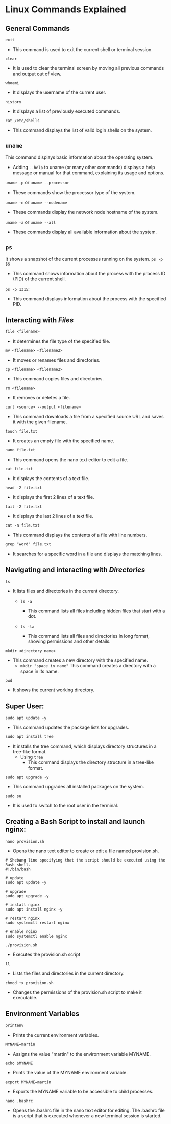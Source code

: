 # Linux Commands Explained

## General Commands
`exit`
- This command is used to exit the current shell or terminal session.

`clear`
- It is used to clear the terminal screen by moving all previous commands and output out of view.

`whoami`
- It displays the username of the current user.

`history`
- It displays a list of previously executed commands.

`cat /etc/shells`
- This command displays the list of valid login shells on the system.

## `uname`
This command displays basic information about the operating system.
- Adding `--help` to uname (or many other commands) displays a help message or manual for that command, explaining its usage and options.

`uname -p` or `uname --processor`
- These commands show the processor type of the system.

`uname -n` or `uname --nodename`
- These commands display the network node hostname of the system.

`uname -a` or `uname --all`
- These commands display all available information about the system.


## `ps`
It shows a snapshot of the current processes running on the system.
`ps -p $$`
- This command shows information about the process with the process ID (PID) of the current shell.

`ps -p 1315`:
- This command displays information about the process with the specified PID.


## Interacting with *Files*

`file <filename>`
- It determines the file type of the specified file.

`mv <filename> <filename2>`
- It moves or renames files and directories.

`cp <filename> <filename2>`
- This command copies files and directories.

`rm <filename>`
- It removes or deletes a file.

`curl <source> --output <filename>`
- This command downloads a file from a specified source URL and saves it with the given filename.

`touch file.txt`
- It creates an empty file with the specified name.

`nano file.txt`
- This command opens the nano text editor to edit a file.

`cat file.txt`
- It displays the contents of a text file.

`head -2 file.txt`
- It displays the first 2 lines of a text file.

`tail -2 file.txt`
- It displays the last 2 lines of a text file.

`cat -n file.txt`
- This command displays the contents of a file with line numbers.

`grep "word" file.txt`
- It searches for a specific word in a file and displays the matching lines.


## Navigating and interacting with *Directories*

`ls`
- It lists files and directories in the current directory.
    - `ls -a`
        - This command lists all files including hidden files that start with a dot.

    - `ls -la`
        - This command lists all files and directories in long format, showing permissions and other details.

`mkdir <directory_name>`
- This command creates a new directory with the specified name.
    - `mkdir "space in name"` This command creates a directory with a space in its name.

`pwd`
- It shows the current working directory.


## Super User:

`sudo apt update -y`
- This command updates the package lists for upgrades.

`sudo apt install tree`
- It installs the tree command, which displays directory structures in a tree-like format.
    - Using `tree`
        - This command displays the directory structure in a tree-like format.

`sudo apt upgrade -y`
- This command upgrades all installed packages on the system.

`sudo su`
- It is used to switch to the root user in the terminal.

## Creating a Bash Script to install and launch nginx:

`nano provision.sh`
- Opens the nano text editor to create or edit a file named provision.sh.

```
# Shebang line specifying that the script should be executed using the Bash shell.
#!/bin/bash 

# update
sudo apt update -y

# upgrade
sudo apt upgrade -y

# install nginx
sudo apt install nginx -y

# restart nginx
sudo systemctl restart nginx

# enable nginx
sudo systemctl enable nginx
```

`./provision.sh`
- Executes the provision.sh script

`ll`
- Lists the files and directories in the current directory.

`chmod +x provision.sh`
- Changes the permissions of the provision.sh script to make it executable.

## Environment Variables

`printenv`
- Prints the current environment variables.

`MYNAME=martin`
- Assigns the value "martin" to the environment variable MYNAME.

`echo $MYNAME`
- Prints the value of the MYNAME environment variable.

`export MYNAME=martin`
- Exports the MYNAME variable to be accessible to child processes.

`nano .bashrc`
- Opens the .bashrc file in the nano text editor for editing. The .bashrc file is a script that is executed whenever a new terminal session is started.
